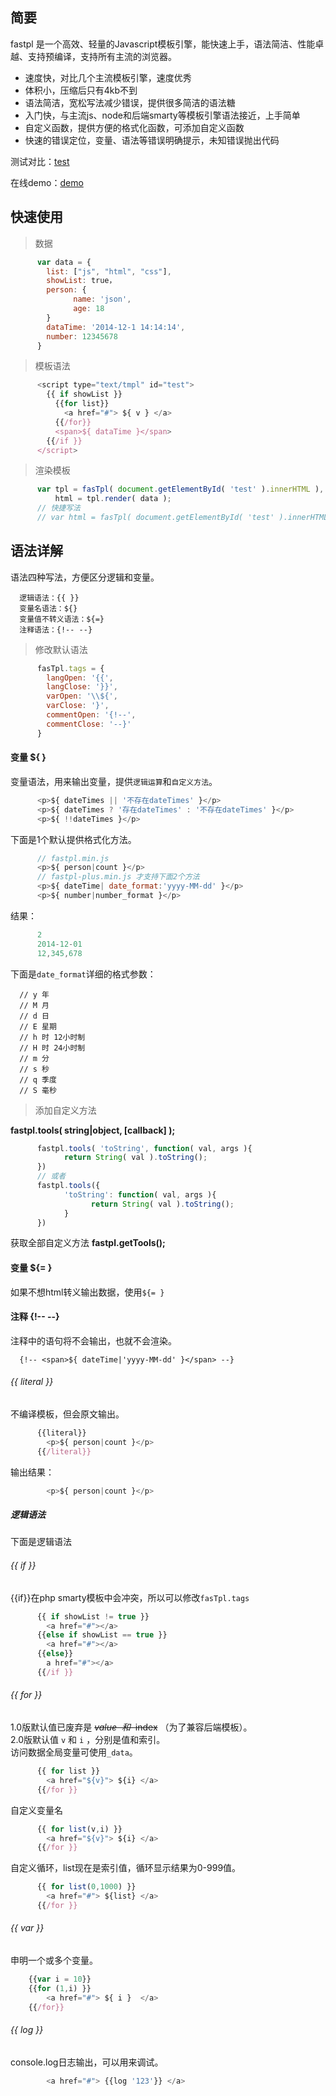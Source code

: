 ## 简要
fastpl 是一个高效、轻量的Javascript模板引擎，能快速上手，语法简洁、性能卓越、支持预编译，支持所有主流的浏览器。
* 速度快，对比几个主流模板引擎，速度优秀
* 体积小，压缩后只有4kb不到
* 语法简洁，宽松写法减少错误，提供很多简洁的语法糖
* 入门快，与主流js、node和后端smarty等模板引擎语法接近，上手简单
* 自定义函数，提供方便的格式化函数，可添加自定义函数
* 快速的错误定位，变量、语法等错误明确提示，未知错误抛出代码

测试对比：[test](http://xu8511831.github.io/demo/fastpl/test.html)

在线demo：[demo](http://xu8511831.github.io/demo/fastpl/index.html)

## 快速使用
> 数据
```js
      var data = {
      	list: ["js", "html", "css"],
      	showList: true，
      	person: {
      	      name: 'json',
      	      age: 18
      	}
      	dataTime: '2014-12-1 14:14:14',
      	number: 12345678
      }
```      
> 模板语法
```js
      <script type="text/tmpl" id="test">
        {{ if showList }}
          {{for list}}
            <a href="#"> ${ v } </a>
          {{/for}}
          <span>${ dataTime }</span>
        {{/if }}
      </script>
```      
> 渲染模板
```js
      var tpl = fasTpl( document.getElementById( 'test' ).innerHTML ),
          html = tpl.render( data );
      // 快捷写法
      // var html = fasTpl( document.getElementById( 'test' ).innerHTML, data );
```      
## 语法详解
语法四种写法，方便区分逻辑和变量。

      逻辑语法：{{ }}
      变量名语法：${}
      变量值不转义语法：${=}
      注释语法：{!-- --}

> 修改默认语法
```js
      fasTpl.tags = {
        langOpen: '{{',
        langClose: '}}',
        varOpen: '\\${',
        varClose: '}',
        commentOpen: '{!--',
        commentClose: '--}'
      }
```    
#### 变量 ${ }
变量语法，用来输出变量，提供`逻辑运算`和`自定义方法`。
```js
      <p>${ dateTimes || '不存在dateTimes' }</p>
      <p>${ dateTimes ? '存在dateTimes' : '不存在dateTimes' }</p>
      <p>${ !!dateTimes }</p>
```      
下面是1个默认提供格式化方法。
```js
      // fastpl.min.js
      <p>${ person|count }</p>
      // fastpl-plus.min.js 才支持下面2个方法
      <p>${ dateTime| date_format:'yyyy-MM-dd' }</p>
      <p>${ number|number_format }</p>
```  
 结果：
```js
      2
      2014-12-01
      12,345,678
```      
下面是`date_format`详细的格式参数：
      
      // y 年
      // M 月
      // d 日
      // E 星期
      // h 时 12小时制
      // H 时 24小时制
      // m 分
      // s 秒
      // q 季度
      // S 毫秒

> 添加自定义方法

__fastpl.tools( string|object, [callback] );__
```js
      fastpl.tools( 'toString', function( val, args ){ 
            return String( val ).toString();
      })
      // 或者
      fastpl.tools({
            'toString': function( val, args ){ 
                  return String( val ).toString();
            }
      })
 ```     
获取全部自定义方法
__fastpl.getTools();__

#### 变量 ${= }
如果不想html转义输出数据，使用`${= }`

#### 注释 {!-- --}
注释中的语句将不会输出，也就不会渲染。

      {!-- <span>${ dateTime|'yyyy-MM-dd' }</span> --}

###### {{ literal }}
不编译模板，但会原文输出。
```js
      {{literal}}
        <p>${ person|count }</p>
      {{/literal}}
```   
输出结果：
```js
        <p>${ person|count }</p>
```   

##### 逻辑语法 
下面是逻辑语法

###### {{ if }}
{{if}}在php smarty模板中会冲突，所以可以修改`fasTpl.tags`
```js
      {{ if showList != true }}
        <a href="#"></a>
      {{else if showList == true }}
        <a href="#"></a>
      {{else}}
        a href="#"></a>
      {{/if }}
```      
###### {{ for }}
1.0版默认值已废弃是 ~~$value~~ 和 ~~$index~~ （为了兼容后端模板）。  
2.0版默认值 `v` 和 `i` ，分别是值和索引。  
访问数据全局变量可使用`_data`。
```js
      {{ for list }}
        <a href="${v}"> ${i} </a>
      {{/for }}
```      
自定义变量名
```js
      {{ for list(v,i) }}
        <a href="${v}"> ${i} </a>
      {{/for }}
```      
自定义循环，list现在是索引值，循环显示结果为0-999值。
```js
      {{ for list(0,1000) }}
        <a href="#"> ${list} </a>
      {{/for }}
```      
###### {{ var }}
申明一个或多个变量。
```js
	{{var i = 10}}
	{{for (1,i) }}
		<a href="#"> ${ i }  </a>
	{{/for}}
```
###### {{ log }}
console.log日志输出，可以用来调试。
```js
        <a href="#"> {{log '123'}} </a>
```      
